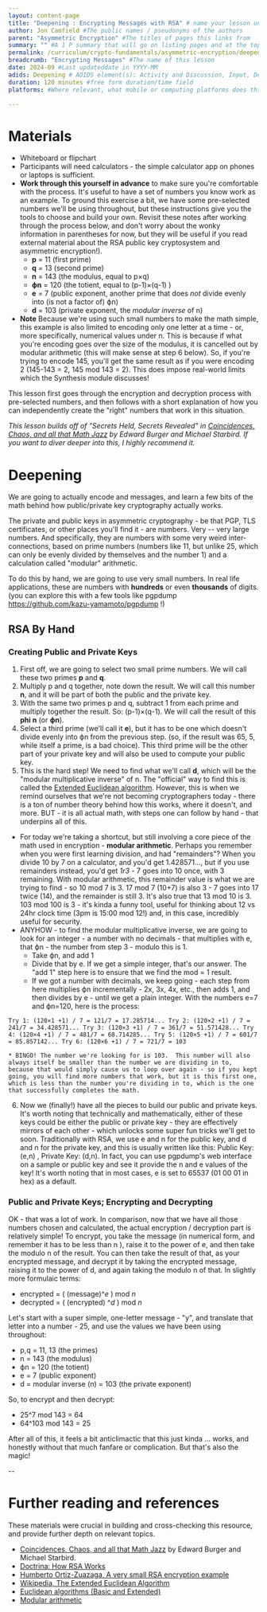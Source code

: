 ```yaml
---
layout: content-page
title: "Deepening : Encrypting Messages with RSA" # name your lesson unit
author: Jon Camfield #The public names / pseudonyms of the authors
parent: "Asymmetric Encryption" #The titles of pages this links from
summary: "" #A 1 P summary that will go on listing pages and at the top of this page
permalink: /curriculum/crypto-fundamentals/asymmetric-encryption/deepening/encrypting-messages #The full URL of this, for its primary parent page, e.g. /curriculum/safer-browsing/anonymity-and-circumvention/activity-discussion/offline-circumvention/
breadcrumb: "Encrypting Messages" #The name of this lesson
date: 2024-09 #Last updateddate in YYYY-MM
adids: Deepening # ADIDS element(s): Activity and Discussion, Input, Deepening, Synthesis
duration: 120 minutes #free form duration/time field
platforms: #Where relevant, what mobile or computing platforms does this apply to: Linux, Mac OS, Windows, Android, iOS

---
```


# Materials 

- Whiteboard or flipchart
- Participants will need calculators - the simple calculator app on phones or laptops is sufficient.
- **Work through this yourself in advance** to make sure you're comfortable with the process. It's useful to have a set of numbers you know work as an example. To ground this exercise a bit, we have some pre-selected numbers we'll be using throughout, but these instructions give you the tools to choose and build your own. Revisit these notes after working through the process below, and don't worry about the wonky information in parentheses for now, but they will be useful if you read external material about the RSA public key cryptosystem and asymmetric encryption!).
  * **p** = 11 (first prime)
  * **q** = 13 (second prime)
  * **n** = 143 (the modulus, equal to p×q)
  * **ϕn** = 120 (the totient, equal to (p-1)×(q-1) )
  * **e** = 7 (public exponent, another prime that does *not* divide evenly into (is not a factor of) ϕn)
  * **d** = 103 (private exponent, the *modular inverse* of n) 
- **Note** Because we're using such small numbers to make the math simple, this example is also limited to encoding only one letter at a time - or, more specifically, numerical values under n. This is because if what you're encoding goes over the size of the modulus, it is cancelled out by modular arithmetic (this will make sense at step 6 below). So, if you're trying to encode 145, you'll get the same result as if you were encoding 2 (145-143 = 2, 145 mod 143 = 2). This does impose real-world limits which the Synthesis module discusses!

This lesson first goes through the encryption and decryption process with pre-selected numbers, and then follows with a short explanation of how you can independently create the "right" numbers that work in this situation.

*This lesson builds off of "Secrets Held, Secrets Revealed" in [Coincidences, Chaos, and all that Math Jazz](https://www.google.com/books/edition/Coincidences_Chaos_and_All_that_Math_Jaz/x-uQ2aiDveUC?hl=en&gbpv=1&dq=michael+starbird+secrets&pg=PA65&printsec=frontcover
) by Edward Burger and Michael Starbird.  If you want to diver deeper into this, I highly recommend it.*

# Deepening

We are going to actually encode and messages, and learn a few bits of the math behind how public/private key cryptography actually works. 

The private and public keys in asymmetric cryptography - be that PGP, TLS certificates, or other places you'll find it - are numbers.  Very -- very large numbers.  And specifically, they are numbers with some very weird inter-connections, based on prime numbers (numbers like 11, but unlike 25, which can only be evenly divided by themselves and the number 1) and a calculation called "modular" arithmetic. 

To do this by hand, we are going to use very small numbers.  In real life applications, these are numbers with **hundreds** or even **thousands** of digits. (you can explore this with a few tools like pgpdump https://github.com/kazu-yamamoto/pgpdump !)


## RSA By Hand

### Creating Public and Private Keys


1. First off, we are going to select two small prime numbers. We will call these two primes **p** and **q**. 
2. Multiply p and q together, note down the result. We will call this number **n**, and it will be part of both the public and the private key. 
3. With the same two primes p and q, subtract 1 from each prime and multiply together the result. So: (p-1)×(q-1). We will call the result of this **phi n** (or **ϕn**).
4. Select a third prime (we'll call it **e**), but it has to be one which doesn't divide evenly into ϕn from the previous step. (so, if the result was 65, 5, while itself a prime, is a bad choice). This third prime will be the other part of your private key and will also be used to compute your public key. 
5. This is the hard step! We need to find what we'll call **d**, which will be the "modular multiplicative inverse" of n. The "official" way to find this is called the [Extended Euclidean algorithm](https://en.wikipedia.org/wiki/Extended_Euclidean_algorithm). However, this is when we remind ourselves that we're not becoming cryptographers today - there is a ton of number theory behind how this works, where it doesn't, and more.  BUT - it is all actual math, with steps one can follow by hand - that underpins all of this.
  * For today we're taking a shortcut, but still involving a core piece of the math used in encryption - **modular arithmetic**.  Perhaps you remember when you were first learning division, and had "remainders"? When you divide 10 by 7 on a calculator, and you'd get 1.428571..., but if you  use remainders instead, you'd get *1r3* - 7 goes into 10 once, with 3 remaining.  With modular arithmetic, this remainder value is what we are trying to find - so 10 mod 7 is 3. 17 mod 7 (10+7) is also 3 - 7 goes into 17 twice (14), and the remainder is still 3.  It's also true that 13 mod 10 is 3. 103 mod 100 is 3 - it's kinda a funny tool, useful for thinking about 12 vs 24hr clock time (3pm is 15:00 mod 12!) and, in this case, incredibly useful for security.
  * ANYHOW - to find the modular multiplicative inverse, we are going to look for an integer - a number with no decimals - that multiplies with e, that ϕn - the number from step 3 -  modulo this is 1. 
    * Take ϕn,  and add 1
    * Divide that by e. If we get a simple integer, that's our answer.  The "add 1" step here is to ensure that we find the mod = 1 result.
    * If we got a number with decimals, we keep going - each step from here multiplies ϕn incrementally - 2x, 3x, 4x, etc., then adds 1, and then divides by e - until we get a plain integer.  With the numbers e=7 and ϕn=120, here is the process:

`
	Try 1: (120×1 +1) / 7 = 121/7 = 17.285714...
	Try 2: (120×2 +1) / 7 = 241/7 = 34.428571...
	Try 3: (120×3 +1) / 7 = 361/7 = 51.571428...
	Try 4: (120×4 +1) / 7 = 481/7 = 68.714285...
	Try 5: (120×5 +1) / 7 = 601/7 = 85.857142...
	Try 6: (120×6 +1) / 7 = 721/7 = 103
`


    * BINGO! The number we're looking for is 103.  This number will also always itself be smaller than the number we are dividing in to, because that would simply cause us to loop over again - so if you kept going, you will find more numbers that work, but it is this first one, which is less than the number you're dividing in to, which is the one that successfully completes the math.
6. Now we (finally!) have all the pieces to build our public and private keys. It's worth noting that technically and mathematically, either of these keys could be either the public or private key - they are effectively mirrors of each other - which unlocks some super fun tricks we'll get to soon. Traditionally with RSA, we use e and n for the public key, and d and n for the private key, and this is usually written like this: Public Key: (e,n) , Private Key: (d,n).  In fact, you can use pgpdump's web interface on a sample or public key and see it provide the n and e values of the key! It's worth noting that in most cases, e is set to 65537 (01 00 01 in hex) as a default.


### Public and Private Keys; Encrypting and Decrypting

OK - that was a lot of work. In comparison, now that we have all those numbers chosen and calculated, the actual encryption / decryption part is relatively simple! To encrypt, you take the message (in numerical form, and remember it has to be less than n ), raise it to the power of e, and then take the modulo n of the result.  You can then take the result of that, as your encrypted message, and decrypt it by taking the encrypted message, raising it to the power of d, and again taking the modulo n of that. In slightly more formulaic terms:

* encrypted = ( (message)^_e_ ) mod _n_  
* decrypted = ( (encrypted) ^_d_ ) mod _n_ 

Let's start with a super simple, one-letter message - "y", and translate that letter into a number - 25, and use the values we have been using throughout:

* p,q = 11, 13 (the primes)
* n = 143 (the modulus)
* ϕn = 120 (the totient)
* e = 7 (public exponent)
* d = modular inverse (n)  = 103  (the private exponent) 

So, to encrypt and then decrypt:

* 25^7 mod 143 = 64
* 64^103 mod 143 = 25

After all of this, it feels a bit anticlimactic that this just kinda ... works, and honestly without that much fanfare or complication. But that's also the magic!

--

# Further reading and references

These materials were crucial in building and cross-checking this resource, and provide further depth on relevant topics.

* [Coincidences, Chaos, and all that Math Jazz](https://www.google.com/books/edition/Coincidences_Chaos_and_All_that_Math_Jaz/x-uQ2aiDveUC?hl=en&gbpv=1&dq=michael+starbird+secrets&pg=PA65&printsec=frontcover) by Edward Burger and Michael Starbird.  
* [Doctrina: How RSA Works](https://doctrina.org/How-RSA-Works-With-Examples.html)
* [ Humberto Ortiz-Zuazaga, A very small RSA encryption example](https://ccom.uprrp.edu/~humberto/very-small-rsa-example.html)
* [Wikipedia, The Extended Euclidean Algorithm](https://en.wikipedia.org/wiki/Extended_Euclidean_algorithm#Example)
* [Euclidean algorithms (Basic and Extended)](https://www.geeksforgeeks.org/euclidean-algorithms-basic-and-extended/)
* [Modular arithmetic](https://nhoyle-unsw.github.io/learn-encryption-with-python/Modular-arithmetic.html)
